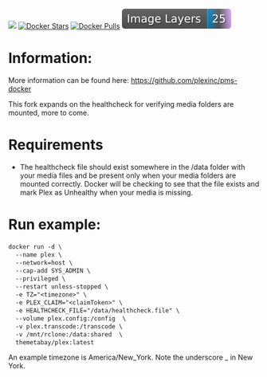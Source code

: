 [![](https://images.microbadger.com/badges/image/themetabay/plex.svg)](https://microbadger.com/images/themetabay/plex "Get your own image badge on microbadger.com")  [![Docker Stars](https://img.shields.io/docker/stars/themetabay/plex.svg)](https://hub.docker.com/r/themetabay/plex/)  [![Docker Pulls](https://img.shields.io/docker/pulls/themetabay/plex.svg)](https://hub.docker.com/r/themetabay/plex/) [![Image Layers](./.github/badges/layers.svg)](https://hub.docker.com/r/themetabay/plex/)

# Information:
More information can be found here: https://github.com/plexinc/pms-docker

This fork expands on the healthcheck for verifying media folders are mounted, more to come.

# Requirements
- The healthcheck file should exist somewhere in the /data folder with your media files and be present only when your media folders are mounted correctly. Docker will be checking to see that the file exists and mark Plex as Unhealthy when your media is missing.

# Run example:
```
docker run -d \
  --name plex \
  --network=host \
  --cap-add SYS_ADMIN \
  --privileged \
  --restart unless-stopped \
  -e TZ="<timezone>" \
  -e PLEX_CLAIM="<claimToken>" \
  -e HEALTHCHECK_FILE="/data/healthcheck.file" \
  --volume plex.config:/config  \
  -v plex.transcode:/transcode \
  -v /mnt/rclone:/data:shared  \
  themetabay/plex:latest
```

An example timezone is America/New_York. Note the underscore _ in New York. 
